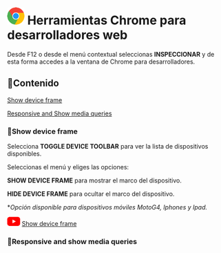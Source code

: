 # ![chrome logo](logo5_40.png) Herramientas Chrome para desarrolladores web


Desde F12 o desde el menú contextual seleccionas **INSPECCIONAR** y de esta forma accedes a la ventana de Chrome para desarrolladores.

## :page_with_curl:Contenido

 [Show device frame](#show_device_frame)

 [Responsive and Show media queries](#responsive_media_queries)


<a name="show_device_frame"></a>
### :small_blue_diamond:Show device frame 

Selecciona **TOGGLE DEVICE TOOLBAR** para ver la lista de dispositivos disponibles.

Seleccionas el menú y eliges las opciones: 

 **SHOW DEVICE FRAME** para mostrar el marco del dispositivo.

 **HIDE DEVICE FRAME** para ocultar el marco del dispositivo. 

\**Opción disponible para dispositivos móviles MotoG4, Iphones y Ipad.*  

![youtube logo](youtube_logo_30.png) [Show device frame](https://www.youtube.com/watch?v=VOIM00tvl3U)


<a name="responsive_media_queries"></a>
### :small_blue_diamond:Responsive and show media queries


